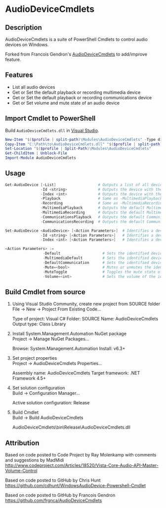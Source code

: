 # AudioDeviceCmdlets

## Description

AudioDeviceCmdlets is a suite of PowerShell Cmdlets to control audio devices on Windows.

Forked from Francois Gendron's [AudioDeviceCmdlets](https://github.com/frgnca/AudioDeviceCmdlets) to add/improve feature.

## Features

* List all audio devices
* Get or Set the default playback or recording multimedia device
* Get or Set the default playback or recording communications device
* Get or Set volume and mute state of an audio device

## Import Cmdlet to PowerShell

Build `AudioDeviceCmdlets.dll` in [Visual Studio](#Build-Cmdlet-from-source).

```PowerShell
New-Item "$($profile | split-path)\Modules\AudioDeviceCmdlets" -Type directory -Force
Copy-Item "C:\Path\to\AudioDeviceCmdlets.dll" "$($profile | split-path)\Modules\AudioDeviceCmdlets\AudioDeviceCmdlets.dll"
Set-Location "$($profile | Split-Path)\Modules\AudioDeviceCmdlets"
Get-ChildItem | Unblock-File
Import-Module AudioDeviceCmdlets
```

## Usage

```PowerShell
Get-AudioDevice [-List]                   # Outputs a list of all devices as <AudioDevice>
                -Id <string>              # Outputs the device with the ID corresponding to the given <string>
                -Index <int>              # Outputs the device with the Index corresponding to the given <int>
                -Playback                 # Same as -MultimediaPlayback
                -Recording                # Same as -MultimediaRecording
                -MultimediaPlayback       # Outputs the default Multimedia playback device as <AudioDevice>
                -MultimediaRecording      # Outputs the default Multimedia recording device as <AudioDevice>
                -CommunicationsPlayback   # Outputs the default Communications playback device as <AudioDevice>
                -CommunicationsRecording  # Outputs the default Communications recording device as <AudioDevice>
```

```PowerShell
Set-AudioDevice <AudioDevice> [<Action Parameters>]  # Identifies a device using the pipeline input
                -Id <string> [<Action Parameters>]   # Identifies a device using the devices ID
                -Index <int> [<Action Parameters>]   # Identifies a device using its corresponding Index

<Action Parameters> :=
                 -Default                   # Sets the identified device as the default Multimedia device
                 -MultimediaDefault         # Sets the identified device as the default Multimedia device
                 -DefaultCommunication      # Sets the identified device as the default Communications device
                 -Mute=<bool>               # Mutes or unmutes the identified device
                 -MuteToggle                # Toggles the mute state of the identified device
                 -Volume=<int>              # Sets the volume of the identified device to the specified percentage
```

## Build Cmdlet from source

1. Using Visual Studio Community, create new project from SOURCE folder  
File -> New -> Project From Existing Code...
  
    Type of project: Visual C#
    Folder: SOURCE
    Name: AudioDeviceCmdlets
    Output type: Class Library

2. Install System.Management.Automation NuGet package  
Project -> Manage NuGet Packages...

    Browse: System.Management.Automation
    Install: v6.3+

3. Set project properties  
Project -> AudioDeviceCmdlets Properties...

    Assembly name: AudioDeviceCmdlets
    Target framework: .NET Framework 4.5+

4. Set solution configuration  
Build -> Configuration Manager...

    Active solution configuration: Release

5. Build Cmdlet  
Build -> Build AudioDeviceCmdlets

    AudioDeviceCmdlets\bin\Release\AudioDeviceCmdlets.dll

## Attribution

Based on code posted to Code Project by Ray Molenkamp with comments and suggestions by MadMidi  
<http://www.codeproject.com/Articles/18520/Vista-Core-Audio-API-Master-Volume-Control>

Based on code posted to GitHub by Chris Hunt  
<https://github.com/cdhunt/WindowsAudioDevice-Powershell-Cmdlet>

Based on code posted to GitHub by Francois Gendron  
<https://github.com/frgnca/AudioDeviceCmdlets>
